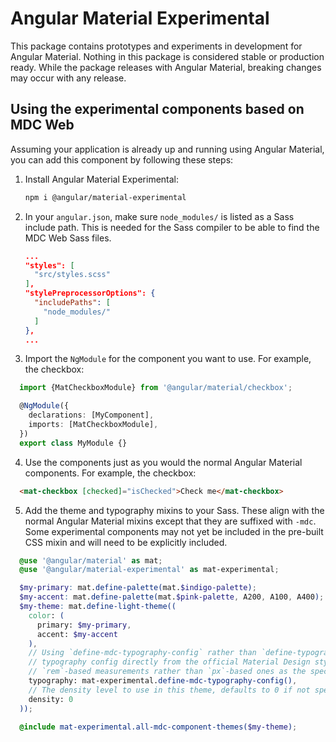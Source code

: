 # Angular Material Experimental

This package contains prototypes and experiments in development for Angular Material. Nothing in
this package is considered stable or production ready. While the package releases with Angular
Material, breaking changes may occur with any release.

## Using the experimental components based on MDC Web
Assuming your application is already up and running using Angular Material, you can add this
component by following these steps:

1. Install Angular Material Experimental:

   ```bash
   npm i @angular/material-experimental
   ```

2. In your `angular.json`, make sure `node_modules/` is listed as a Sass include path. This is
   needed for the Sass compiler to be able to find the MDC Web Sass files.

   ```json
   ...
   "styles": [
     "src/styles.scss"
   ],
   "stylePreprocessorOptions": {
     "includePaths": [
       "node_modules/"
     ]
   },
   ...
   ```

3. Import the `NgModule` for the component you want to use. For example, the checkbox:
```ts
  import {MatCheckboxModule} from '@angular/material/checkbox';

  @NgModule({
    declarations: [MyComponent],
    imports: [MatCheckboxModule],
  })
  export class MyModule {}
```

4. Use the components just as you would the normal Angular Material components. For example,
the checkbox:
```html
  <mat-checkbox [checked]="isChecked">Check me</mat-checkbox>
```

5. Add the theme and typography mixins to your Sass. These align with the normal Angular Material
mixins except that they are suffixed with `-mdc`. Some experimental components may not yet
be included in the pre-built CSS mixin and will need to be explicitly included.

```scss
  @use '@angular/material' as mat;
  @use '@angular/material-experimental' as mat-experimental;

  $my-primary: mat.define-palette(mat.$indigo-palette);
  $my-accent: mat.define-palette(mat.$pink-palette, A200, A100, A400);
  $my-theme: mat.define-light-theme((
    color: (
      primary: $my-primary,
      accent: $my-accent
    ),
    // Using `define-mdc-typography-config` rather than `define-typography-config` generates a
    // typography config directly from the official Material Design styles. This includes using
    // `rem`-based measurements rather than `px`-based ones as the spec recommends.
    typography: mat-experimental.define-mdc-typography-config(),
    // The density level to use in this theme, defaults to 0 if not specified.
    density: 0
  ));

  @include mat-experimental.all-mdc-component-themes($my-theme);
```
